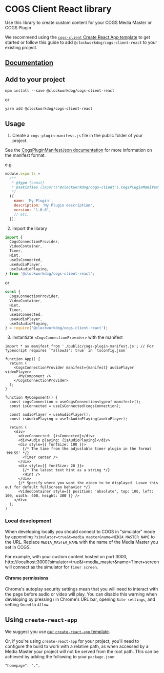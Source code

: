 # COGS Client React library

Use this library to create custom content for your COGS Media Master or COGS Plugin

We recommend using the [`cogs-client` Create React App template](https://github.com/clockwork-dog/cra-template-cogs-client) to get started or follow this guide to add `@clockworkdog/cogs-client-react` to your existing project.

## [Documentation](https://clockwork-dog.github.io/cogs-sdk/react/)

## Add to your project

```shell
npm install --save @clockworkdog/cogs-client-react
```

or

```shell
yarn add @clockworkdog/cogs-client-react
```

## Usage

1. Create a `cogs-plugin-manifest.js` file in the public folder of your project.

See the [CogsPluginManifestJson documentation](https://clockwork-dog.github.io/cogs-sdk/javascript/interfaces/CogsPluginManifestJson.html) for more information on the manifest format.

e.g.

```js
module.exports =
  /**
   * @type {const}
   * @satisfies {import("@clockworkdog/cogs-client").CogsPluginManifest}
   */
  ({
    name: 'My Plugin',
    description: 'My Plugin description',
    version: '1.0.0',
    // etc.
  });
```

2. Import the library

```ts
import {
  CogsConnectionProvider,
  VideoContainer,
  Timer,
  Hint,
  useIsConnected,
  useAudioPlayer,
  useIsAudioPlaying,
} from '@clockworkdog/cogs-client-react';
```

or

```js
const {
  CogsConnectionProvider,
  VideoContainer,
  Hint,
  Timer,
  useIsConnected,
  useAudioPlayer,
  useIsAudioPlaying,
} = require('@clockworkdog/cogs-client-react');
```

3. Instantiate `<CogsConnectionProvider>` with the manifest

```tsx
import * as manifest from './public/cogs-plugin-manifest.js'; // For Typescript requires `"allowJs": true` in `tsconfig.json`

function App() {
  return (
    <CogsConnectionProvider manifest={manifest} audioPlayer videoPlayer>
      <MyComponent />
    </CogsConnectionProvider>
  );
}

function MyComponent() {
  const cogsConnection = useCogsConnection<typeof manifest>();
  const isConnected = useIsConnected(cogsConnection);

  const audioPlayer = useAudioPlayer();
  const isAudioPlaying = useIsAudioPlaying(audioPlayer);

  return (
    <div>
      <div>Connected: {isConnected}</div>
      <div>Audio playing: {isAudioPlaying}</div>
      <div style={{ fontSize: 100 }}>
        {/* The time from the adjustable timer plugin in the format 'MM:SS' */}
        <Timer center />
      </div>
      <div style={{ fontSize: 20 }}>
        {/* The latest text hint as a string */}
        <Hint />
      </div>
      {/* Specify where you want the video to be displayed. Leave this out for default fullscreen behavior */}
      <VideoContainer style={{ position: 'absolute', top: 100, left: 100, width: 400, height: 300 }} />
    </div>
  );
}
```

### Local development

When developing locally you should connect to COGS in "simulator" mode by appending `?simulator=true&t=media_master&name=MEDIA_MASTER_NAME` to the URL. Replace `MEDIA_MASTER_NAME` with the name of the Media Master you set in COGS.

For example, with your custom content hosted on port 3000, http://localhost:3000?simulator=true&t=media_master&name=Timer+screen will connect as the simulator for `Timer screen`.

#### Chrome permissions

Chrome's autoplay security settings mean that you will need to interact with the page before audio or video will play. You can disable this warning when developing by pressing `ℹ️` in Chrome's URL bar, opening `Site settings`, and setting `Sound` to `Allow`.

## Using `create-react-app`

We suggest you use [our `create-react-app` template](https://www.npmjs.com/package/@clockworkdog/cra-template-cogs-client).

Or, if you're using `create-react-app` for your project, you'll need to configure the build to work with a relative path, as when accessed by a Media Master your project will not be served from the root path. This can be achieved by adding the following to your `package.json`:

```
"homepage": ".",
```
